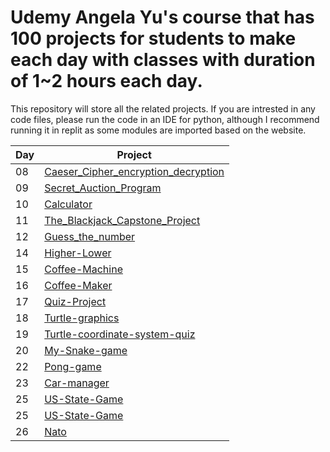 # Udemy Angela Yu's course that has 100 projects for students to make each day with classes with duration of 1~2 hours each day.
This repository will store all the related projects. If you are intrested in any code files, please run the code in an IDE for python, although I recommend running it in replit as some modules are imported based on the website.

| Day | Project |
| --- | --- |
| 08 | [Caeser_Cipher_encryption_decryption](https://github.com/WaqarTabish2807/100-days-of-code-in-python-Angela-Yu/tree/main/Day008-Caeser_Cipher_encryption_decryption)|
| 09 | [Secret_Auction_Program](https://github.com/WaqarTabish2807/100-days-of-code-in-python-Angela-Yu/tree/main/Day009_Secret_Auction_Program)|
| 10 | [Calculator](https://github.com/WaqarTabish2807/100-days-of-code-in-python-Angela-Yu/tree/main/Day010_Calculator)|
| 11 | [The_Blackjack_Capstone_Project](https://github.com/WaqarTabish2807/100-days-of-code-in-python-Angela-Yu/tree/main/Day011_The_Blackjack_Capstone_Project)|
| 12 | [Guess_the_number](https://github.com/WaqarTabish2807/100-days-of-code-in-python-Angela-Yu/tree/main/Day012_Guess_the_number)|
| 14 | [Higher-Lower](https://github.com/WaqarTabish2807/100-days-of-code-in-python-Angela-Yu/tree/main/Day014_Higher-Lower)|
| 15 | [Coffee-Machine](https://github.com/WaqarTabish2807/100-days-of-code-in-python-Angela-Yu/tree/main/Day015_Coffee-Machine)|
| 16 | [Coffee-Maker](https://github.com/WaqarTabish2807/100-days-of-code-in-python-Angela-Yu/tree/main/Day016_Coffee-Maker)|
| 17 | [Quiz-Project](https://github.com/WaqarTabish2807/100-days-of-code-in-python-Angela-Yu/tree/main/Day017_Quiz-Project)|
| 18 | [Turtle-graphics](https://github.com/WaqarTabish2807/100-days-of-code-in-python-Angela-Yu/tree/main/Day018_Turtle-graphics)|
| 19 | [Turtle-coordinate-system-quiz](https://github.com/WaqarTabish2807/100-days-of-code-in-python-Angela-Yu/tree/main/Day019_Turtle-coordinate-system-quiz)|
| 20 | [My-Snake-game](https://github.com/WaqarTabish2807/100-days-of-code-in-python-Angela-Yu/tree/main/Day020_My-Snake-game)|
| 22 | [Pong-game](https://github.com/WaqarTabish2807/100-days-of-code-in-python-Angela-Yu/tree/main/Day022_Pong-game)|
| 23 | [Car-manager](https://github.com/WaqarTabish2807/100-days-of-code-in-python-Angela-Yu/tree/main/Day023_Car-manager)|
| 25 | [US-State-Game](https://github.com/WaqarTabish2807/100-days-of-code-in-python-Angela-Yu/tree/main/Day025_US-State-Game)|
| 25 | [US-State-Game](https://github.com/WaqarTabish2807/100-days-of-code-in-python-Angela-Yu/tree/main/Day025_US-State-Game)|
| 26 | [Nato](https://github.com/WaqarTabish2807/100-days-of-code-in-python-Angela-Yu/tree/main/Day026_Nato)|
